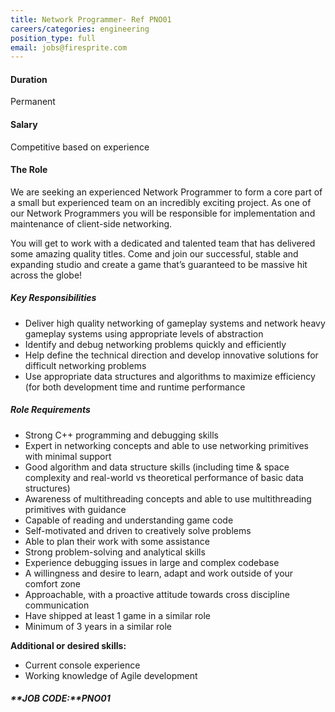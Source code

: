 ```yaml
---
title: Network Programmer- Ref PNO01
careers/categories: engineering
position_type: full
email: jobs@firesprite.com
---
```

#### Duration

Permanent

#### Salary

Competitive based on experience

#### The Role

We are seeking an experienced Network Programmer to form a core part of a small but experienced team on an incredibly exciting project. As one of our Network Programmers you will be responsible for implementation and maintenance of client-side networking.

You will get to work with a dedicated and talented team that has delivered some amazing quality titles. Come and join our successful, stable and expanding studio and create a game that’s guaranteed to be massive hit across the globe!

##### Key Responsibilities

* Deliver high quality networking of gameplay systems and network heavy gameplay systems using appropriate levels of abstraction
* Identify and debug networking problems quickly and efficiently
* Help define the technical direction and develop innovative solutions for difficult networking problems
* Use appropriate data structures and algorithms to maximize efficiency (for both development time and runtime performance

##### Role Requirements

* Strong C++ programming and debugging skills
* Expert in networking concepts and able to use networking primitives with minimal support
* Good algorithm and data structure skills (including time & space complexity and real-world vs theoretical performance of basic data structures)
* Awareness of multithreading concepts and able to use multithreading primitives with guidance
* Capable of reading and understanding game code
* Self-motivated and driven to creatively solve problems
* Able to plan their work with some assistance
* Strong problem-solving and analytical skills
* Experience debugging issues in large and complex codebase
* A willingness and desire to learn, adapt and work outside of your comfort zone
* Approachable, with a proactive attitude towards cross discipline communication
* Have shipped at least 1 game in a similar role
* Minimum of 3 years in a similar role

**Additional or desired skills:**

* Current console experience
* Working knowledge of Agile development

##### **JOB CODE:**PNO01

